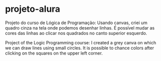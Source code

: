 # projeto-alura


Projeto do curso de Lógica de Programação: Usando canvas, criei um quadro cinza na tela onde podemos desenhar linhas. É possível mudar as cores das linhas ao clicar nos quadrados no canto superior esquerdo.


Project of the Logic Programming course: I created a grey canva on which we can draw lines using small circles. It is possible to chance colors after clicking on the squares on the upper left corner.
